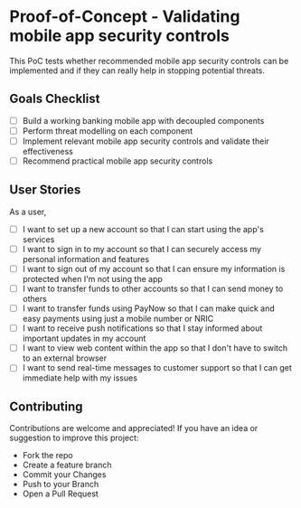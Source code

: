 # Proof-of-Concept - Validating mobile app security controls  

This PoC tests whether recommended mobile app security controls can be implemented and if they can really help in stopping potential threats.

## Goals Checklist

- [ ] Build a working banking mobile app with decoupled components
- [ ] Perform threat modelling on each component
- [ ] Implement relevant mobile app security controls and validate their effectiveness
- [ ] Recommend practical mobile app security controls

## User Stories
As a user,
- [ ] I want to set up a new account so that I can start using the app's services
- [ ] I want to sign in to my account so that I can securely access my personal information and features
- [ ] I want to sign out of my account so that I can ensure my information is protected when I'm not using the app
- [ ] I want to transfer funds to other accounts so that I can send money to others
- [ ] I want to transfer funds using PayNow so that I can make quick and easy payments using just a mobile number or NRIC
- [ ] I want to receive push notifications so that I stay informed about important updates in my account
- [ ] I want to view web content within the app so that I don't have to switch to an external browser
- [ ] I want to send real-time messages to customer support so that I can get immediate help with my issues

## Contributing

Contributions are welcome and appreciated! If you have an idea or suggestion to improve this project:
- Fork the repo
- Create a feature branch
- Commit your Changes
- Push to your Branch
- Open a Pull Request
